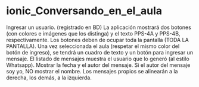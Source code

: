 # ionic_Conversando_en_el_aula
Ingresar un usuario. (registrado en BD)
La aplicación mostrará dos botones (con colores e imágenes que los distinga) y el texto PPS-4A y
PPS-4B, respectivamente.
Los botones deben de ocupar toda la pantalla (TODA LA PANTALLA).
Una vez seleccionada el aula (respetar el mismo color del botón de ingreso), se tendrá un cuadro de texto y
un botón para ingresar un mensaje.
El listado de mensajes muestra el usuario que lo generó (al estilo Whatsapp).
Mostrar la fecha y el autor del mensaje.
Si el autor del mensaje soy yo, NO mostrar el nombre.
Los mensajes propios se alinearán a la derecha, los demás, a la izquierda.

